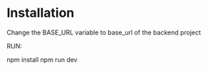 # Installation

Change the BASE_URL variable to base_url of the backend project

RUN:

npm install 
npm run dev
